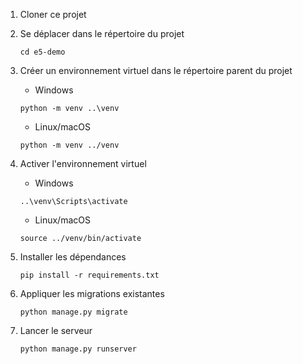 1. Cloner ce projet

1. Se déplacer dans le répertoire du projet
    ```
    cd e5-demo
    ```

1. Créer un environnement virtuel dans le répertoire parent du projet
    * Windows
    ```
    python -m venv ..\venv
    ```
    * Linux/macOS
    ```
    python -m venv ../venv
    ```

1. Activer l'environnement virtuel

    * Windows
    ```
    ..\venv\Scripts\activate
    ```
    * Linux/macOS
    ```
    source ../venv/bin/activate
    ```

1. Installer les dépendances
    ```
    pip install -r requirements.txt
    ```

1. Appliquer les migrations existantes
    ```
    python manage.py migrate
    ```
 
 1. Lancer le serveur
    ```
    python manage.py runserver
    ```